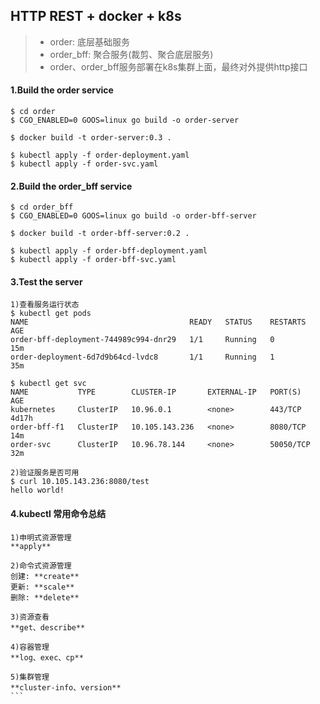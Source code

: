 ## HTTP REST + docker + k8s
> * order: 底层基础服务
> * order_bff: 聚合服务(裁剪、聚合底层服务)
> * order、order_bff服务部署在k8s集群上面，最终对外提供http接口

#### 1.Build the order service
```
$ cd order
$ CGO_ENABLED=0 GOOS=linux go build -o order-server

$ docker build -t order-server:0.3 .

$ kubectl apply -f order-deployment.yaml
$ kubectl apply -f order-svc.yaml
```

#### 2.Build the order_bff service
```
$ cd order_bff
$ CGO_ENABLED=0 GOOS=linux go build -o order-bff-server

$ docker build -t order-bff-server:0.2 .

$ kubectl apply -f order-bff-deployment.yaml
$ kubectl apply -f order-bff-svc.yaml
```

#### 3.Test the server
```
1)查看服务运行状态
$ kubectl get pods
NAME                                    READY   STATUS    RESTARTS   AGE
order-bff-deployment-744989c994-dnr29   1/1     Running   0          15m
order-deployment-6d7d9b64cd-lvdc8       1/1     Running   1          35m

$ kubectl get svc
NAME           TYPE        CLUSTER-IP       EXTERNAL-IP   PORT(S)     AGE
kubernetes     ClusterIP   10.96.0.1        <none>        443/TCP     4d17h
order-bff-f1   ClusterIP   10.105.143.236   <none>        8080/TCP    14m
order-svc      ClusterIP   10.96.78.144     <none>        50050/TCP   32m

2)验证服务是否可用
$ curl 10.105.143.236:8080/test
hello world!
```

#### 4.kubectl 常用命令总结
```
1)申明式资源管理
**apply**

2)命令式资源管理
创建: **create**
更新: **scale**
删除: **delete**

3)资源查看
**get、describe**

4)容器管理
**log、exec、cp**

5)集群管理
**cluster-info、version**
​```